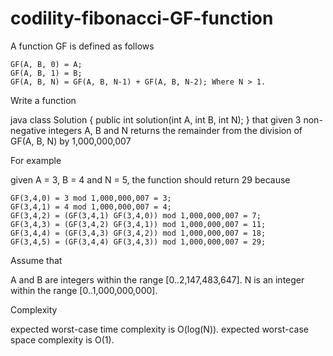 # codility-fibonacci-GF-function

A function GF is defined as follows

    GF(A, B, 0) = A;
    GF(A, B, 1) = B;
    GF(A, B, N) = GF(A, B, N-1) + GF(A, B, N-2); Where N > 1.
Write a function

java class Solution { public int solution(int A, int B, int N); }
that given 3 non-negative integers A, B and N returns the remainder from the division of GF(A, B, N) by 1,000,000,007

For example

given A = 3, B = 4 and N = 5, the function should return 29 because

    GF(3,4,0) = 3 mod 1,000,000,007 = 3;
    GF(3,4,1) = 4 mod 1,000,000,007 = 4;
    GF(3,4,2) = (GF(3,4,1) GF(3,4,0)) mod 1,000,000,007 = 7;
    GF(3,4,3) = (GF(3,4,2) GF(3,4,1)) mod 1,000,000,007 = 11;
    GF(3,4,4) = (GF(3,4,3) GF(3,4,2)) mod 1,000,000,007 = 18;
    GF(3,4,5) = (GF(3,4,4) GF(3,4,3)) mod 1,000,000,007 = 29;
Assume that

A and B are integers within the range [0..2,147,483,647].
N is an integer within the range [0..1,000,000,000].

Complexity

expected worst-case time complexity is O(log(N)).
expected worst-case space complexity is O(1).
